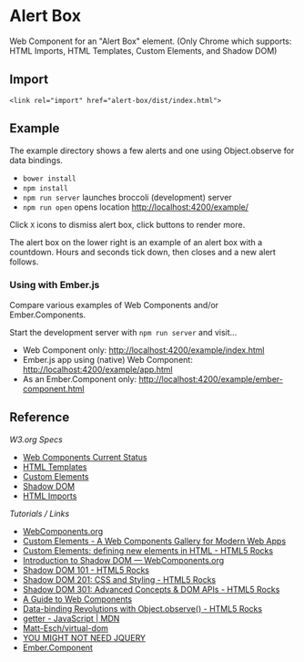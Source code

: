 # Alert Box

Web Component for an "Alert Box" element. (Only Chrome which supports: 
HTML Imports, HTML Templates, Custom Elements, and Shadow DOM)


## Import

    <link rel="import" href="alert-box/dist/index.html">


## Example

The example directory shows a few alerts and one using Object.observe
for data bindings.

* `bower install`
* `npm install`
* `npm run server` launches broccoli (development) server
* `npm run open` opens location <http://localhost:4200/example/>

Click `X` icons to dismiss alert box, click buttons to render more.

The alert box on the lower right is an example of an alert box with
a countdown. Hours and seconds tick down, then closes and a new alert
follows.


### Using with Ember.js

Compare various examples of Web Components and/or Ember.Components.

Start the development server with `npm run server` and visit...

* Web Component only: <http://localhost:4200/example/index.html>
* Ember.js app using (native) Web Component: <http://localhost:4200/example/app.html>
* As an Ember.Component only: <http://localhost:4200/example/ember-component.html>


## Reference

*W3.org Specs*

* [Web Components Current Status](http://www.w3.org/standards/techs/components#w3c_all)
* [HTML Templates](http://www.w3.org/TR/html-templates/)
* [Custom Elements](http://www.w3.org/TR/custom-elements/)
* [Shadow DOM](http://www.w3.org/TR/shadow-dom/)
* [HTML Imports](http://www.w3.org/TR/html-imports/)

*Tutorials / Links*

* [WebComponents.org](http://webcomponents.org)
* [Custom Elements - A Web Components Gallery for Modern Web Apps](http://customelements.io)
* [Custom Elements: defining new elements in HTML - HTML5 Rocks](http://www.html5rocks.com/en/tutorials/webcomponents/customelements/)
* [Introduction to Shadow DOM — WebComponents.org](http://webcomponents.org/articles/introduction-to-shadow-dom/)
* [Shadow DOM 101 - HTML5 Rocks](http://www.html5rocks.com/en/tutorials/webcomponents/shadowdom/)
* [Shadow DOM 201: CSS and Styling - HTML5 Rocks](http://www.html5rocks.com/en/tutorials/webcomponents/shadowdom-201/)
* [Shadow DOM 301: Advanced Concepts & DOM APIs - HTML5 Rocks](http://www.html5rocks.com/en/tutorials/webcomponents/shadowdom-301/)
* [A Guide to Web Components](http://css-tricks.com/modular-future-web-components/)
* [Data-binding Revolutions with Object.observe() - HTML5 Rocks](http://www.html5rocks.com/en/tutorials/es7/observe/)
* [getter - JavaScript | MDN](https://developer.mozilla.org/en-US/docs/Web/JavaScript/Reference/Functions/get)
* [Matt-Esch/virtual-dom](https://github.com/Matt-Esch/virtual-dom)
* [YOU MIGHT NOT NEED JQUERY](http://youmightnotneedjquery.com/)
* [Ember.Component](http://emberjs.com/api/classes/Ember.Component.html)
